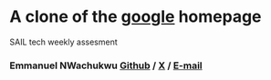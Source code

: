 # A clone of the [google](https://www.google.com) homepage

SAIL tech weekly assesment

### Emmanuel NWachukwu [Github](https://github.com/emmanex0121) / [X](https://twitter.com/PHXKHEED) / [E-mail](emmax0121@gmail.com)

